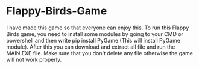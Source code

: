 # Flappy-Birds-Game
I have made this game so that everyone can enjoy this. To run this Flappy Birds game, you need to install some modules by going to your CMD or powershell and then write pip install  PyGame (This will install PyGame module). After this you can download and extract all file and run the MAIN.EXE file. Make sure that you don't delete any file otherwise the game will not work properly.
